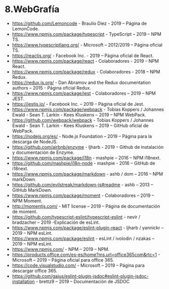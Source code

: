 
# 8.WebGrafía

-	https://github.com/Lemoncode  - Braulio Diez - 2019 – Página de LemonCode.
-	https://www.npmjs.com/package/typescript  - TypeScript – 2019 – NPM TS.
-	https://www.typescriptlang.org/  - Microsoft – 2012/2019 – Página oficial TS.
-	https://reactjs.org/  - Facebook Inc. - 2019 – Página oficial de React.
-	https://www.npmjs.com/package/react  - Colaboradores - 2019 – NPM React.
-	https://www.npmjs.com/package/redux  - Colaboradores - 2018 – NPM Redux.
-	https://redux.js.org/  - Dan Abramov and the Redux documentation authors – 2015 - Página oficial Redux.
-	https://www.npmjs.com/package/jest  - Colaboradores – 2019 – NPM JEST.
-	https://jestjs.io/  - Facebook Inc. – 2019 – Página oficial de Jest.
-	https://www.npmjs.com/package/webpack  - Tobias Koppers / Johannes Ewald - Sean T. Larkin - Kees Kluskens – 2019 – NPM WebPack.
-	https://github.com/webpack/webpack  - Tobias Koppers / Johannes Ewald - Sean T. Larkin - Kees Kluskens – 2019 – GitHub oficial de WebPack.
-	https://nodejs.org/es/  - Node.js Foundation – 2019 – Página para la descarga de NodeJS.
-	https://github.com/airbnb/enzyme  - ljharb - 2019 – Github de instalación y documentación de Enzyme. 
-	https://www.npmjs.com/package/i18n  - mashpie – 2016 – NPM i18next.
-	https://github.com/mashpie/i18n-node  - mashpie - 2016 – GitHub de i18next.
-	https://www.npmjs.com/package/markdown  - ashb / dom – 2016 – NPM markDown.
-	https://github.com/evilstreak/markdown-js#readme  - ashb – 2013 – GitHub MarkDown.
-	https://www.npmjs.com/package/moment  - Colaboradores – 2019 – NPM Moment.
-	http://momentjs.com/  - MIT license – 2019 – Página de documentación de moment.
-	https://github.com/typescript-eslint/typescript-eslint  - nevir / bradzacher – 2019 -Explicación de esLint.
-	https://www.npmjs.com/package/eslint-plugin-react  - ljharb / yannickr – 2019 – NPM esLint.
-	https://www.npmjs.com/package/eslint  - esLint / ivolodin / nzakas – 2019 – NPM esLint.
-	https://www.npmjs.com/  - NPM – 2019 – NPM.
-	https://products.office.com/es-es/home?ms.url=office365com&rtc=1  - Microsoft – 2019 – Página oficial para office 365.
-	https://code.visualstudio.com/  - Microsoft – 2019 – Página para descargar office 365.
-	https://github.com/gajus/eslint-plugin-jsdoc#eslint-plugin-jsdoc-installation  - brettz9 – 2019 – Documentación de JSDOC



